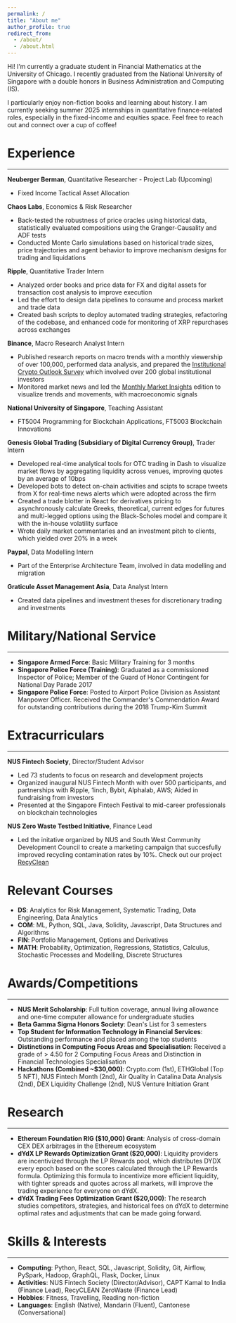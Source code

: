 ```yaml
---
permalink: /
title: "About me"
author_profile: true
redirect_from: 
  - /about/
  - /about.html
---
```


Hi! I’m currently a graduate student in Financial Mathematics at the University of Chicago. I recently graduated from the National University of Singapore with a double honors in Business Administration and Computing (IS).  <br>

I particularly enjoy non-fiction books and learning about history. I am currently seeking summer 2025 internships in quantitative finance-related roles, especially in the fixed-income and equities space. Feel free to reach out and connect over a cup of coffee!


Experience
======
--------
**Neuberger Berman**, Quantitative Researcher - Project Lab (Upcoming)
* Fixed Income Tactical Asset Allocation 



**Chaos Labs**, Economics & Risk Researcher 
* Back-tested the robustness of price oracles using historical data, statistically evaluated compositions using the Granger-Causality and ADF tests
* Conducted Monte Carlo simulations based on historical trade sizes, price trajectories and agent behavior to improve mechanism designs for trading and liquidations

**Ripple**, Quantitative Trader Intern 
* Analyzed order books and price data for FX and digital assets for transaction cost analysis to improve execution
* Led the effort to design data pipelines to consume and process market and trade data
* Created bash scripts to deploy automated trading strategies, refactoring of the codebase, and enhanced code for monitoring of XRP repurchases across exchanges

**Binance**, Macro Research Analyst Intern
*	Published research reports on macro trends with a monthly viewership of over 100,000, performed data analysis, and prepared the [Institutional Crypto Outlook Survey](https://www.binance.com/en/research/analysis/institutional-crypto-outlook-survey-2023
) which involved over 200 global institutional investors 
*	Monitored market news and led the [Monthly Market Insights](https://www.binance.com/en/research/analysis/monthly-market-insights-2023-05) edition to visualize trends and movements, with macroeconomic signals

**National University of Singapore**, Teaching Assistant 
* FT5004 Programming for Blockchain Applications, FT5003 Blockchain Innovations

**Genesis Global Trading (Subsidiary of Digital Currency Group)**, Trader Intern 
* Developed real-time analytical tools for OTC trading in Dash to visualize market flows by aggregating liquidity across venues, improving quotes by an average of 10bps
* Developed bots to detect on-chain activities and scipts to scrape tweets from X for real-time news alerts which were adopted across the firm
* Created a trade blotter in React for derivatives pricing to asynchronously calculate Greeks, theoretical, current edges for futures and multi-legged options using the Black-Scholes model and compare it with the in-house volatility surface
* Wrote daily market commentaries and an investment pitch to clients, which yielded over 20% in a week


**Paypal**, Data Modelling Intern 
* Part of the Enterprise Architecture Team, involved in data modelling and migration


**Graticule Asset Management Asia**, Data Analyst Intern 
* Created data pipelines and investment theses for discretionary trading and investments


Military/National Service
======
--------

* **Singapore Armed Force**: Basic Military Training for 3 months <br> 
* **Singapore Police Force (Training)**: Graduated as a commissioned Inspector of Police; Member of the Guard of Honor Contingent for National Day Parade 2017
* **Singapore Police Force**: Posted to Airport Police Division as Assistant Manpower Officer. Received the Commander's Commendation Award for outstanding contributions during the 2018 Trump-Kim Summit


Extracurriculars
======
--------

**NUS Fintech Society**, Director/Student Advisor
* Led 73 students to focus on research and development projects
* Organized inaugural NUS Fintech Month with over 500 participants, and partnerships with Ripple, 1inch, Bybit, Alphalab, AWS; Aided in fundraising from investors
* Presented at the Singapore Fintech Festival to mid-career professionals on blockchain technologies

**NUS Zero Waste Testbed Initiative**, Finance Lead
* Led the initative organized by NUS and South West Community Development Council to create a marketing campaign that succesfully improved recycling contamination rates by 10%. Check out our project [RecyClean](https://nus.edu.sg/zerowaste/whats-breaking-recycling-the-culprit-behind-lower-recycling-rates/
)



Relevant Courses
======
* **DS**: Analytics for Risk Management, Systematic Trading, Data Engineering, Data Analytics 
* **COM**: ML, Python, SQL, Java, Solidity, Javascript, Data Structures  and Algorithms 
* **FIN**: Portfolio Management, Options and Derivatives
* **MATH**: Probability, Optimization, Regressions, Statistics, Calculus, Stochastic Processes and Modelling, Discrete Structures


Awards/Competitions
======
--------
* **NUS Merit Scholarship**: Full tuition coverage, annual living allowance and one-time computer allowance for undergraduate studies 
* **Beta Gamma Sigma Honors Society**: Dean's List for 3 semesters
* **Top Student for Information Technology in Financial Services**: Outstanding performance and placed among the top students
* **Distinctions in Computing Focus Areas and Specialisation**: Received a grade of > 4.50 for 2 Computing Focus Areas and Distinction in Financial Technologies Specialisation
* **Hackathons (Combined ~$30,000)**: Crypto.com (1st), ETHGlobal (Top 5 NFT), NUS Fintech Month (2nd), Air Quality in Catalina Data Analysis (2nd), DEX Liquidity Challenge (2nd), NUS Venture Initiation Grant


Research
======
--------
* **Ethereum Foundation RIG ($10,000) Grant**: Analysis of cross-domain CEX DEX arbitrages in the Ethereum ecosystem
* **dYdX LP Rewards Optimization Grant ($20,000)**: Liquidity providers are incentivized through the LP Rewards pool, which distributes DYDX every epoch based on the scores calculated through the LP Rewards formula. Optimizing this formula to incentivize more efficient liquidity, with tighter spreads and quotes across all markets, will improve the trading experience for everyone on dYdX. 
* **dYdX Trading Fees Optimization Grant ($20,000)**: The research studies competitors, strategies, and historical fees on dYdX to determine optimal rates and adjustments that can be made going forward.



Skills & Interests
======
--------
* **Computing**: Python, React, SQL, Javascript, Solidity, Git, Airflow, PySpark, Hadoop, GraphQL, Flask, Docker, Linux
* **Activities**: NUS Fintech Society (Director/Advisor), CAPT Kamal to India (Finance Lead), RecyCLEAN ZeroWaste (Finance Lead)
* **Hobbies**: Fitness, Travelling, Reading non-fiction
* **Languages**: English (Native), Mandarin (Fluent), Cantonese (Conversational)
